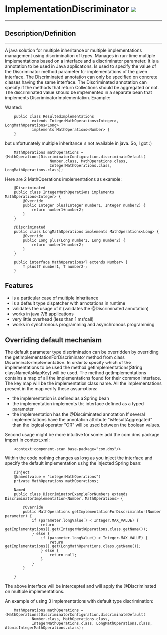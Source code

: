 # ImplementationDiscriminator  <img src="https://travis-ci.org/dmarius99/ImplementationDiscriminator.svg?branch=master">
-------

## Description/Definition
-------
A java solution for multiple inheritance or multiple implementations management using discrimination of types.
Manages in run-time multiple implementations based on a interface and a discriminator parameter.
It is a annotation to be used in Java applications.
Is used to specify the value of the Discriminator method parameter for implementations of the given interface.
The Discriminated annotation can only be specified on concrete classes having the same interface.
The Discriminated annotation can specify if the methods that return Collections should be aggregated or not.
The discriminated value should be implemented in a separate bean that implements DiscriminatorImplementation.
Example:

Wanted:

		public class ResultedImplementations
				extends IntegerMathOperations<Integer>, LongMathOperations<Long>
				implements MathOperations<Number> {
		}

but unfortunately multiple inheritance is not available in java. So, I got :)

        MathOperations mathOperations = (MathOperations)DiscriminatorConfiguration.discriminateDefault(
                        Number.class, MathOperations.class,
                        IntegerMathOperations.class, LongMathOperations.class);

Here are 2 MathOperations implementations as example:

        @Discriminated
        public class IntegerMathOperations implements MathOperations<Integer> {
            @Override
            public Integer plus(Integer number1, Integer number2) {
                return number1+number2;
            }
        }

        @Discriminated
        public class LongMathOperations implements MathOperations<Long> {
            @Override
            public Long plus(Long number1, Long number2) {
                return number1+number2;
            }
        }

		public interface MathOperations<T extends Number> {
    		T plus(T number1, T number2);
		}

## Features

* is a particular case of multiple inheritance
* is a default type dispatcher with annotations in runtime
* validates the usage of it (validates the @Discriminated annotation)
* works in java 7/8 applications
* very little overhead (less than 1 ms/call)
* works in synchronous programming and asynchronous programming

## Overriding default mechanism

The default parameter type discrimination can be overridden by overriding the getImplementationForDiscriminator method
from class DiscriminatorImplementation.
In order to specify which of the implementations to be used the method
getImplementations(String classNameAsMapKey) will be used.
The method getImplementations contains a map of all the implementations found for their common interface.
The key map will be the implementation class name. All the implementations present in the map verify these assumptions:
 - the implementation is defined as a Spring bean
 - the implementation implements the interface defined as a typed parameter
 - the implementation has the @Discriminated annotation
If several implementations have the annotation attribute "isResultAggregated" than the logical operator "OR" will be
used between the boolean values.

Second usage might be more intuitive for some: add the com.dms package import in context.xml:

		<context:component-scan base-package="com.dms"/>

Within the code nothing changes as long as you inject the interface and specify the default implementation
using the injected Spring bean:

	    @Inject
	    @Named(value = "integerMathOperations")
    	private MathOperations mathOperations;

		Named
		public class DiscriminatorExampleForNumbers extends DiscriminatorImplementation<Number, MathOperations> {

			@Override
			public MathOperations getImplementationForDiscriminator(Number parameter) {
				if (parameter.longValue() < Integer.MAX_VALUE) {
					return getImplementations().get(IntegerMathOperations.class.getName());
				} else {
					if (parameter.longValue() > Integer.MAX_VALUE) {
						return getImplementations().get(LongMathOperations.class.getName());
					} else {
						return null;
					}
				}
			}

		}
The above interface will be intercepted and will apply the @Discriminated on multiple implementations.

An example of using 3 implementations with default type discrimination:

		MathOperations mathOperations = (MathOperations)DiscriminatorConfiguration.discriminateDefault(
                Number.class, MathOperations.class,
                IntegerMathOperations.class, LongMathOperations.class, AtomicIntegerMathOperations.class);
